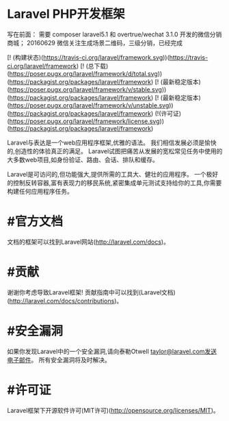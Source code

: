 # Laravel PHP开发框架
写在前面：
需要 composer laravel5.1 和 overtrue/wechat 3.1.0
开发的微信分销商城；
20160629 微信关注生成场景二维码，三级分销，已经完成

[! (构建状态)(https://travis-ci.org/laravel/framework.svg))(https://travis-ci.org/laravel/framework)
[! (总下载)(https://poser.pugx.org/laravel/framework/d/total.svg))(https://packagist.org/packages/laravel/framework)
[! (最新稳定版本)(https://poser.pugx.org/laravel/framework/v/stable.svg))(https://packagist.org/packages/laravel/framework)
[! (最新稳定版本)(https://poser.pugx.org/laravel/framework/v/unstable.svg))(https://packagist.org/packages/laravel/framework)
(!(许可证)(https://poser.pugx.org/laravel/framework/license.svg))(https://packagist.org/packages/laravel/framework)

Laravel与表达是一个web应用程序框架,优雅的语法。 我们相信发展必须是愉快的,创造性的体验真正的满足。 Laravel试图把痛苦从发展的宽松常见任务中使用的大多数web项目,如身份验证、路由、会话、排队和缓存。

Laravel是可访问的,但功能强大,提供所需的工具大、健壮的应用程序。 一个极好的控制反转容器,富有表现力的移民系统,紧密集成单元测试支持给你的工具,你需要构建任何应用程序任务。

# #官方文档

文档的框架可以找到Laravel网站(http://laravel.com/docs)。

# #贡献

谢谢你考虑导致Laravel框架! 贡献指南中可以找到(Laravel文档)(http://laravel.com/docs/contributions)。

# #安全漏洞

如果你发现Laravel中的一个安全漏洞,请向泰勒Otwell taylor@laravel.com发送电子邮件。 所有安全漏洞将及时解决。

# #许可证

Laravel框架下开源软件许可(MIT许可)(http://opensource.org/licenses/MIT)。
